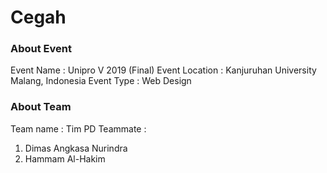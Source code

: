 # Cegah

### About Event

Event Name : Unipro V 2019 (Final)
Event Location : Kanjuruhan University Malang, Indonesia
Event Type : Web Design

### About Team

Team name : Tim PD
Teammate :

1. Dimas Angkasa Nurindra
2. Hammam Al-Hakim
